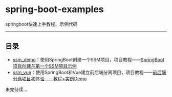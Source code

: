 # spring-boot-examples
springboot快速上手教程、示例代码

---

## 目录
- [ssm_demo](https://github.com/laolunsi/spring-boot-examples/tree/master/ssm_demo)：使用SpringBoot创建一个SSM项目，项目教程——[SpringBoot项目创建与第一个SSM项目示例](https://blog.csdn.net/qq_28379809/article/details/83218797)
- [ssm_vue](https://github.com/laolunsi/spring-boot-examples/tree/master/ssm_vue)：使用SpringBoot和Vue建立前后端分离项目，项目教程——[前后端分离项目初体验——教程+实例Demo](https://blog.csdn.net/qq_28379809/article/details/87995524)

未完待续...

